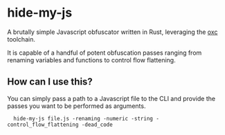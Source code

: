 # hide-my-js

A brutally simple Javascript obfuscator written in Rust, leveraging the [oxc](https://github.com/oxc-project/oxc/tree/main) toolchain.

It is capable of a handful of potent obfuscation passes ranging from renaming variables and functions to control flow flattening.

## How can I use this?

You can simply pass a path to a Javascript file to the CLI and provide the passes you want to be performed as arguments.

```
  hide-my-js file.js -renaming -numeric -string -control_flow_flattening -dead_code
```
